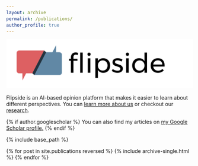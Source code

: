 ```yaml
---
layout: archive
permalink: /publications/
author_profile: true
---
```


![alt text](/images/flipsidelog.png?raw=true)

Flipside is an AI-based opinion platform that makes it easier to learn about different perspectives. You can [learn more about us](https://siddsach.github.io/publications/flipside-1/) or checkout our [research](https://siddsach.github.io/publications/flipside-2/).

{% if author.googlescholar %}
  You can also find my articles on <u><a href="{{author.googlescholar}}">my Google Scholar profile</a>.</u>
{% endif %}

{% include base_path %}

{% for post in site.publications reversed %}
    {% include archive-single.html %}
{% endfor %}
